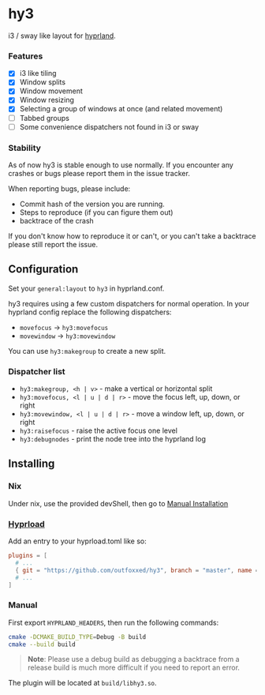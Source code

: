 # hy3
i3 / sway like layout for [hyprland](https://github.com/hyprwm/hyprland).

### Features
- [x] i3 like tiling
- [x] Window splits
- [x] Window movement
- [x] Window resizing
- [x] Selecting a group of windows at once (and related movement)
- [ ] Tabbed groups
- [ ] Some convenience dispatchers not found in i3 or sway

### Stability
As of now hy3 is stable enough to use normally.
If you encounter any crashes or bugs please report them in the issue tracker.

When reporting bugs, please include:
- Commit hash of the version you are running.
- Steps to reproduce (if you can figure them out)
- backtrace of the crash

If you don't know how to reproduce it or can't, or you can't take a backtrace please still report the issue.

## Configuration
Set your `general:layout` to `hy3` in hyprland.conf.

hy3 requires using a few custom dispatchers for normal operation.
In your hyprland config replace the following dispatchers:
 - `movefocus` -> `hy3:movefocus`
 - `movewindow` -> `hy3:movewindow`

You can use `hy3:makegroup` to create a new split.

### Dispatcher list
 - `hy3:makegroup, <h | v>` - make a vertical or horizontal split
 - `hy3:movefocus, <l | u | d | r>` - move the focus left, up, down, or right
 - `hy3:movewindow, <l | u | d | r>` - move a window left, up, down, or right
 - `hy3:raisefocus` - raise the active focus one level
 - `hy3:debugnodes` - print the node tree into the hyprland log

## Installing

### Nix
Under nix, use the provided devShell, then go to [Manual Installation](#manual)

### [Hyprload](https://github.com/Duckonaut/hyprload)
Add an entry to your hyprload.toml like so:

```toml
plugins = [
  # ...
  { git = "https://github.com/outfoxxed/hy3", branch = "master", name = "hy3" },
  # ...
]
```

### Manual
First export `HYPRLAND_HEADERS`, then run the following commands:

```sh
cmake -DCMAKE_BUILD_TYPE=Debug -B build
cmake --build build
```

> **Note**: Please use a debug build as debugging a backtrace from a release build is much more difficult if you need to report an error.

The plugin will be located at `build/libhy3.so`.

